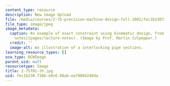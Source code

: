 ```yaml
---
content_type: resource
description: New image Upload
file: /media/courses/2-75-precision-machine-design-fall-2001/fec1b230736be0c688abeaf9804240da_2-75f01-th.jpg
file_type: image/jpeg
image_metadata:
  caption: An example of exact constraint using kinematic design, from the 2.75 [lecture
    notes](pages/lecture-notes). (Image by Prof. Martin Culpepper.)
  credit: ''
  image-alt: An illustration of a interlocking pipe sections.
learning_resource_types: []
ocw_type: OCWImage
parent_uid: null
resourcetype: Image
title: 2-75f01-th.jpg
uid: fec1b230-736b-e0c6-88ab-eaf9804240da
---
```

